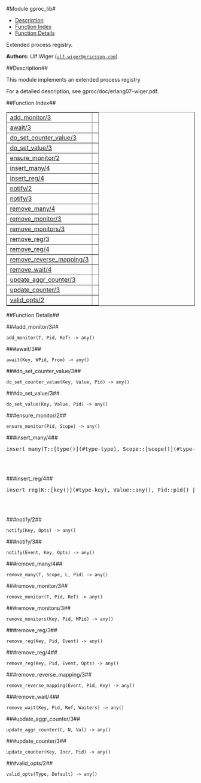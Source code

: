 

#Module gproc_lib#
* [Description](#description)
* [Function Index](#index)
* [Function Details](#functions)


Extended process registry.



__Authors:__ Ulf Wiger ([`ulf.wiger@ericsson.com`](mailto:ulf.wiger@ericsson.com)).<a name="description"></a>

##Description##


This module implements an extended process registry


For a detailed description, see gproc/doc/erlang07-wiger.pdf.<a name="index"></a>

##Function Index##


<table width="100%" border="1" cellspacing="0" cellpadding="2" summary="function index"><tr><td valign="top"><a href="#add_monitor-3">add_monitor/3</a></td><td></td></tr><tr><td valign="top"><a href="#await-3">await/3</a></td><td></td></tr><tr><td valign="top"><a href="#do_set_counter_value-3">do_set_counter_value/3</a></td><td></td></tr><tr><td valign="top"><a href="#do_set_value-3">do_set_value/3</a></td><td></td></tr><tr><td valign="top"><a href="#ensure_monitor-2">ensure_monitor/2</a></td><td></td></tr><tr><td valign="top"><a href="#insert_many-4">insert_many/4</a></td><td></td></tr><tr><td valign="top"><a href="#insert_reg-4">insert_reg/4</a></td><td></td></tr><tr><td valign="top"><a href="#notify-2">notify/2</a></td><td></td></tr><tr><td valign="top"><a href="#notify-3">notify/3</a></td><td></td></tr><tr><td valign="top"><a href="#remove_many-4">remove_many/4</a></td><td></td></tr><tr><td valign="top"><a href="#remove_monitor-3">remove_monitor/3</a></td><td></td></tr><tr><td valign="top"><a href="#remove_monitors-3">remove_monitors/3</a></td><td></td></tr><tr><td valign="top"><a href="#remove_reg-3">remove_reg/3</a></td><td></td></tr><tr><td valign="top"><a href="#remove_reg-4">remove_reg/4</a></td><td></td></tr><tr><td valign="top"><a href="#remove_reverse_mapping-3">remove_reverse_mapping/3</a></td><td></td></tr><tr><td valign="top"><a href="#remove_wait-4">remove_wait/4</a></td><td></td></tr><tr><td valign="top"><a href="#update_aggr_counter-3">update_aggr_counter/3</a></td><td></td></tr><tr><td valign="top"><a href="#update_counter-3">update_counter/3</a></td><td></td></tr><tr><td valign="top"><a href="#valid_opts-2">valid_opts/2</a></td><td></td></tr></table>


<a name="functions"></a>

##Function Details##

<a name="add_monitor-3"></a>

###add_monitor/3##




`add_monitor(T, Pid, Ref) -> any()`

<a name="await-3"></a>

###await/3##




`await(Key, WPid, From) -> any()`

<a name="do_set_counter_value-3"></a>

###do_set_counter_value/3##




`do_set_counter_value(Key, Value, Pid) -> any()`

<a name="do_set_value-3"></a>

###do_set_value/3##




`do_set_value(Key, Value, Pid) -> any()`

<a name="ensure_monitor-2"></a>

###ensure_monitor/2##




`ensure_monitor(Pid, Scope) -> any()`

<a name="insert_many-4"></a>

###insert_many/4##




<pre>insert_many(T::[type()](#type-type), Scope::[scope()](#type-scope), KVL::[{[key()](#type-key), any()}], Pid::pid()) -&gt; {true, list()} | false</pre>
<br></br>


<a name="insert_reg-4"></a>

###insert_reg/4##




<pre>insert_reg(K::[key()](#type-key), Value::any(), Pid::pid() | shared, Scope::[scope()](#type-scope)) -&gt; boolean()</pre>
<br></br>


<a name="notify-2"></a>

###notify/2##




`notify(Key, Opts) -> any()`

<a name="notify-3"></a>

###notify/3##




`notify(Event, Key, Opts) -> any()`

<a name="remove_many-4"></a>

###remove_many/4##




`remove_many(T, Scope, L, Pid) -> any()`

<a name="remove_monitor-3"></a>

###remove_monitor/3##




`remove_monitor(T, Pid, Ref) -> any()`

<a name="remove_monitors-3"></a>

###remove_monitors/3##




`remove_monitors(Key, Pid, MPid) -> any()`

<a name="remove_reg-3"></a>

###remove_reg/3##




`remove_reg(Key, Pid, Event) -> any()`

<a name="remove_reg-4"></a>

###remove_reg/4##




`remove_reg(Key, Pid, Event, Opts) -> any()`

<a name="remove_reverse_mapping-3"></a>

###remove_reverse_mapping/3##




`remove_reverse_mapping(Event, Pid, Key) -> any()`

<a name="remove_wait-4"></a>

###remove_wait/4##




`remove_wait(Key, Pid, Ref, Waiters) -> any()`

<a name="update_aggr_counter-3"></a>

###update_aggr_counter/3##




`update_aggr_counter(C, N, Val) -> any()`

<a name="update_counter-3"></a>

###update_counter/3##




`update_counter(Key, Incr, Pid) -> any()`

<a name="valid_opts-2"></a>

###valid_opts/2##




`valid_opts(Type, Default) -> any()`

